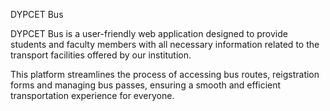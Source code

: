 DYPCET Bus

DYPCET Bus is a user-friendly web application designed to provide students and faculty members with all necessary information related to the transport facilities offered by our institution. 

This platform streamlines the process of accessing bus routes, reigstration forms and managing bus passes, ensuring a smooth and efficient transportation experience for everyone.
